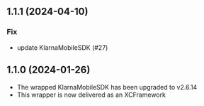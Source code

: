 ## 1.1.1 (2024-04-10)

### Fix

- update KlarnaMobileSDK (#27)

## 1.1.0 (2024-01-26)

- The wrapped KlarnaMobileSDK has been upgraded to v2.6.14
- This wrapper is now delivered as an XCFramework
